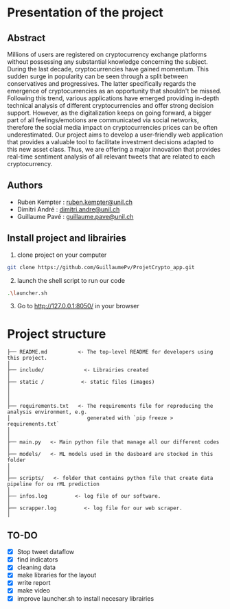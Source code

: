 # Presentation of the project

## Abstract

Millions of users are registered on cryptocurrency exchange platforms without possessing any substantial knowledge concerning the subject. During the last decade, cryptocurrencies have gained momentum. This sudden surge in popularity can be seen through a split between conservatives and progressives. The latter specifically regards the emergence of cryptocurrencies as an opportunity that shouldn't be missed. Following this trend, various applications have emerged providing in-depth technical analysis of different cryptocurrencies and offer strong decision support. However, as the digitalization keeps on going forward, a bigger part of all feelings/emotions are communicated via social networks, therefore the social media impact on cryptocurrencies prices can be often underestimated. Our project aims to develop a user-friendly web application that provides a valuable tool to facilitate investment decisions adapted to this new asset class. Thus, we are offering a major innovation that provides real-time sentiment analysis of all relevant tweets that are related to each cryptocurrency.

## Authors

* Ruben Kempter : ruben.kempter@unil.ch
* Dimitri André : dimitri.andre@unil.ch
* Guillaume Pavé : guillaume.pave@unil.ch

## Install project and librairies

1) clone project on your computer

```bash
git clone https://github.com/GuillaumePv/ProjetCrypto_app.git
```
2) launch the shell script to run our code

```bash
.\launcher.sh
```

3) Go to http://127.0.0.1:8050/ in your browser

# Project structure

```
├── README.md          <- The top-level README for developers using this project.
│
├── include/             <- Librairies created
│
├── static /            <- static files (images)                     
│
│
│
├── requirements.txt   <- The requirements file for reproducing the analysis environment, e.g.
│                         generated with `pip freeze > requirements.txt`
│   
│   
├── main.py   <- Main python file that manage all our different codes
│
├── models/   <- ML models used in the dasboard are stocked in this folder
│
│
├── scripts/   <- folder that contains python file that create data pipeline for ou rML prediction
│
├── infos.log         <- log file of our software.
│
├── scrapper.log         <- log file for our web scraper.
│
```

## TO-DO

- [x] Stop tweet dataflow
- [x] find indicators
- [x] cleaning data
- [x] make libraries for the layout
- [x] write report
- [x] make video
- [x] improve launcher.sh to install necesary librairies
